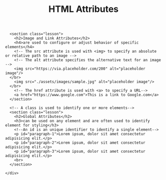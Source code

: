 <!DOCTYPE html>
<html lang="en-US">

  <head>
    <meta charset="UTF-8">
    <title>HTML Bio</title>
    <!--Link to style sheet-->
    <!--The rel attribute specifies relationship between linked documents-->
    <!--The href attribute creates a link to another file or webpage-->
    <link rel="stylesheet" href="./assets/css/style.css">
  </head>

  <body>
    <div class="container">
      <header>
        <h1>HTML Attributes</h1>
      </header>

      <section class="lesson">
        <h2>Image and Link Attributes</h2>
        <h4>are used to configure or adjust behavior of specific elements</h4>
        <!-- The src attribute is used with <img> to specify an absolute or relative path to an image -->
        <!-- The alt attribute specifies the alternative text for an image -->
        <img src="https://via.placeholder.com/200" alt="placeholder image"/>
      </br>
        <img src="./assets/images/sample.jpg" alt="placeholder image"/>
      </br>
        <!-- The href attribute is used with <a> to specify a URL-->
        <a href="https://www.google.com">This is a link to Google.com</a>
      </section>

      <!-- A class is used to identify one or more elements-->
      <section class="lesson">
        <h2>Global Attributes</h2>
        <h3>can be used on any element and are often used to identify element for styling</h3>
        <!--An id is an unique identifier to identify a single element-->
        <p id="paragraph-1">Lorem ipsum, dolor sit amet consectetur adipisicing elit.</p>
        <p id="paragraph-2">Lorem ipsum, dolor sit amet consectetur adipisicing elit.</p>
        <p id="paragraph-3">Lorem ipsum, dolor sit amet consectetur adipisicing elit.</p>
        <br>
      </section>

    </div>
  </body>

</html>
